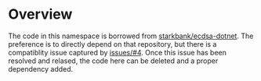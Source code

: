 # Overview

The code in this namespace is borrowed from [starkbank/ecdsa-dotnet](https://github.com/starkbank/ecdsa-dotnet). The preference is to directly depend on that repository, but there is a compatiblity issue captured by [issues/#4](https://github.com/starkbank/ecdsa-dotnet/issues/4). Once this issue has been resolved and relased, the code here can be deleted and a proper dependency added.